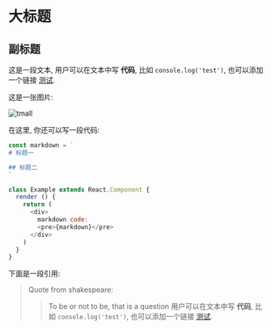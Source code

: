# 大标题

## 副标题

这是一段文本, 用户可以在文本中写 **代码**, 比如 `console.log('test')`, 也可以添加一个链接 [测试](http://example.com).

这是一张图片:

![tmall](https://img.alicdn.com/tfs/TB1MaLKRXXXXXaWXFXXXXXXXXXX-480-260.png)

在这里, 你还可以写一段代码:

```js
const markdown = `
# 标题一

## 标题二
`

class Example extends React.Component { 
  render () {
    return (
      <div>
      	markdown code:
      	<pre>{markdown}</pre>
      </div>
    )
  } 
}
```

下面是一段引用:

> Quote from shakespeare:
> 
> > To be or not to be, that is a question
> 用户可以在文本中写 **代码**, 比如 `console.log('test')`, 也可以添加一个链接 [测试](http://example.com).